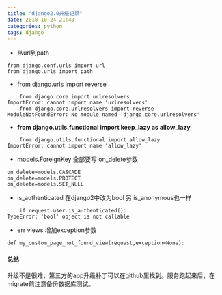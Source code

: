 ```yaml
---
title: "django2.0升级记录"
date: 2018-10-24 21:40
categories: python
tags: django
---
```




- 从url到path

```
from django.conf.urls import url
from django.urls import path
```

-  from django.urls import reverse

```
    from django.core import urlresolvers
ImportError: cannot import name 'urlresolvers'
    from django.core.urlresolvers import reverse
ModuleNotFoundError: No module named 'django.core.urlresolvers'
```



- **from django.utils.functional import keep_lazy as allow_lazy**

```
    from django.utils.functional import allow_lazy
ImportError: cannot import name 'allow_lazy'
```

- models.ForeignKey 全部要写 on_delete参数

```
on_delete=models.CASCADE
on_delete=models.PROTECT
on_delete=models.SET_NULL
```

- is_authenticated 在django2中改为bool 另 is_anonymous也一样

```
    if request.user.is_authenticated():
TypeError: 'bool' object is not callable
```



-  err views 增加exception参数

```
def my_custom_page_not_found_view(request,exception=None):
```

#### 总结

升级不是很难，第三方的app升级补丁可以在github里找到。服务跑起来后，在migrate前注意备份数据库测试。